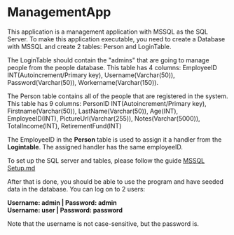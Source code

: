 # ManagementApp
This application is a management application with MSSQL as the SQL Server. To make this application executable, you need to create a Database with MSSQL and create 2 tables: Person and LoginTable.

The LoginTable should contain the "admins" that are going to manage people from the people database. This table has 4 columns: EmployeeID INT(Autoincrement/Primary key), Username(Varchar(50)), Password(Varchar(50)), Workername(Varchar(150)).

The Person table contains all of the people that are registered in the system. This table has 9 columns: PersonID INT(Autoincrement/Primary key), Firstname(Varchar(50)), LastName(Varchar(50)), Age(INT), EmployeeID(INT), PictureUrl(Varchar(255)), Notes(Varchar(5000)), TotalIncome(INT), RetirementFund(INT)

The EmployeeID in the <b>Person</b> table is used to assign it a handler from the <b>Logintable</b>. The assigned handler has the same employeeID.

To set up the SQL server and tables, please follow the guide <a href="https://github.com/ltfk93/ManagementApp/blob/master/MSSQL%20Setup.md">MSSQL Setup.md</a>

After that is done, you should be able to use the program and have seeded data in the database. You can log on to 2 users: 

<b>Username: admin  | Password: admin<br>
Username: user  |   Password: password</b>

Note that the username is not case-sensitive, but the password is.
